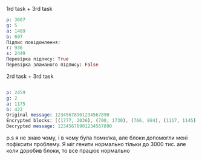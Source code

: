 1rd task + 3rd task

```mathematica
p: 3607
g: 5
a: 1489
b: 697
Підпис повідомлення:
r: 936
s: 2449
Перевірка підпису: True
Перевірка зламаного підпису: False
```

2rd task + 3rd task

```mathematica

p: 2459
g: 2
a: 1175
b: 422
Original message: 12345678901234567890
Encrypted blocks: [(1777, 2036), (700, 1730), (766, 884), (1117, 1145), (1583, 461), (1504, 2442), (2227, 2437)]
Decrypted message: 12345678901234567890
```
p.s я не знаю чому, і в чому була помилка, але блоки допомогли мені пофіксити проблему. Я міг генити нормально тільки до 3000 тис. але коли доробив блоки, то все працює нормально 
